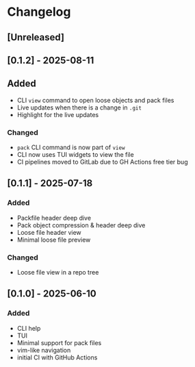 # Changelog

## [Unreleased]

## [0.1.2] - 2025-08-11

## Added

- CLI `view` command to open loose objects and pack files
- Live updates when there is a change in `.git`
- Highlight for the live updates

### Changed

- `pack` CLI command is now part of `view`
- CLI now uses TUI widgets to view the file
- CI pipelines moved to GitLab due to GH Actions free tier bug

## [0.1.1] - 2025-07-18

### Added

- Packfile header deep dive
- Pack object compression & header deep dive
- Loose file header view
- Minimal loose file preview

### Changed

- Loose file view in a repo tree

## [0.1.0] - 2025-06-10

### Added

- CLI help
- TUI
- Minimal support for pack files
- vim-like navigation
- initial CI with GitHub Actions

